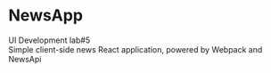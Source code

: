 # NewsApp
UI Development lab#5  
Simple client-side news React application, powered by Webpack and NewsApi

